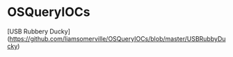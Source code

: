 # OSQueryIOCs

[USB Rubbery Ducky] (https://github.com/liamsomerville/OSQueryIOCs/blob/master/USBRubbyDucky)
